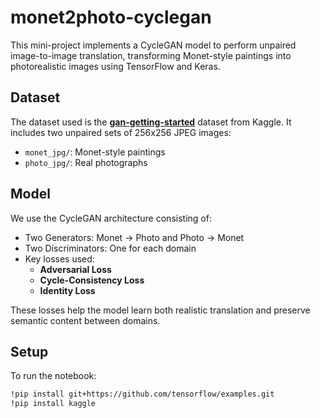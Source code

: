 # monet2photo-cyclegan
This mini-project implements a CycleGAN model to perform unpaired image-to-image translation, transforming Monet-style paintings into photorealistic images using TensorFlow and Keras.

## Dataset
The dataset used is the **[gan-getting-started](https://www.kaggle.com/competitions/gan-getting-started)** dataset from Kaggle. It includes two unpaired sets of 256x256 JPEG images:
- `monet_jpg/`: Monet-style paintings
- `photo_jpg/`: Real photographs

## Model
We use the CycleGAN architecture consisting of:
- Two Generators: Monet → Photo and Photo → Monet
- Two Discriminators: One for each domain
- Key losses used:
  - **Adversarial Loss**
  - **Cycle-Consistency Loss**
  - **Identity Loss**

These losses help the model learn both realistic translation and preserve semantic content between domains.

##  Setup
To run the notebook:
```bash
!pip install git+https://github.com/tensorflow/examples.git
!pip install kaggle
